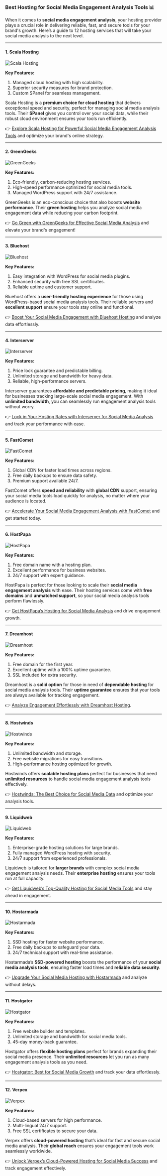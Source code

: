### Best Hosting for Social Media Engagement Analysis Tools 📊

When it comes to **social media engagement analysis**, your hosting provider plays a crucial role in delivering reliable, fast, and secure tools for your brand's growth. Here’s a guide to 12 hosting services that will take your social media analysis to the next level.

---

#### 1. Scala Hosting 
![Scala Hosting](https://i.imgur.com/uJ5JIK3.png "Scala Web Hosting")

**Key Features:**
1. Managed cloud hosting with high scalability.
2. Superior security measures for brand protection.
3. Custom SPanel for seamless management.

Scala Hosting is a **premium choice for cloud hosting** that delivers exceptional speed and security, perfect for managing social media analysis tools. Their **SPanel** gives you control over your social data, while their robust cloud environment ensures your tools run efficiently.

👉 [Explore Scala Hosting for Powerful Social Media Engagement Analysis Tools](https://snipitx.com/scala-jy) and optimize your brand's online strategy.

---

#### 2. GreenGeeks 
![GreenGeeks](https://i.imgur.com/eEwuntu.jpg "GreenGeeks Hosting")

**Key Features:**
1. Eco-friendly, carbon-reducing hosting services.
2. High-speed performance optimized for social media tools.
3. Managed WordPress support with 24/7 assistance.

GreenGeeks is an eco-conscious choice that also boosts **website performance**. Their **green hosting** helps you analyze social media engagement data while reducing your carbon footprint.

👉 [Go Green with GreenGeeks for Effective Social Media Analysis](https://snipitx.com/greengeeks-jy) and elevate your brand's engagement!

---

#### 3. Bluehost
![Bluehost](https://i.imgur.com/PasFF9E.jpeg "Bluehost Hosting")

**Key Features:**
1. Easy integration with WordPress for social media plugins.
2. Enhanced security with free SSL certificates.
3. Reliable uptime and customer support.

Bluehost offers a **user-friendly hosting experience** for those using WordPress-based social media analysis tools. Their reliable servers and **excellent support** ensure your tools stay online and functional.

👉 [Boost Your Social Media Engagement with Bluehost Hosting](https://snipitx.com/bluehost-jy) and analyze data effortlessly.

---

#### 4. Interserver
![Interserver](https://i.imgur.com/OM5dOEW.jpeg "Interserver Hosting")

**Key Features:**
1. Price lock guarantee and predictable billing.
2. Unlimited storage and bandwidth for heavy data.
3. Reliable, high-performance servers.

Interserver guarantees **affordable and predictable pricing**, making it ideal for businesses tracking large-scale social media engagement. With **unlimited bandwidth**, you can seamlessly run engagement analysis tools without worry.

👉 [Lock in Your Hosting Rates with Interserver for Social Media Analysis](https://snipitx.com/interserver-jy) and track your performance with ease.

---

#### 5. FastComet
![FastComet](https://i.imgur.com/7qgXuWp.png "FastComet Hosting")

**Key Features:**
1. Global CDN for faster load times across regions.
2. Free daily backups to ensure data safety.
3. Premium support available 24/7.

FastComet offers **speed and reliability** with **global CDN** support, ensuring your social media tools load quickly for analysis, no matter where your audience is located.

👉 [Accelerate Your Social Media Engagement Analysis with FastComet](https://snipitx.com/fastcomet-jy) and get started today.

---

#### 6. HostPapa
![HostPapa](https://i.imgur.com/ouDTkvl.jpeg "HostPapa Hosting")

**Key Features:**
1. Free domain name with a hosting plan.
2. Excellent performance for business websites.
3. 24/7 support with expert guidance.

HostPapa is perfect for those looking to scale their **social media engagement analysis** with ease. Their hosting services come with **free domains** and **unmatched support**, so your social media analysis tools perform flawlessly.

👉 [Get HostPapa’s Hosting for Social Media Analysis](https://snipitx.com/hostpapa-jy) and drive engagement growth.

---

#### 7. Dreamhost
![Dreamhost](https://i.imgur.com/rXIg8ip.jpeg "Dreamhost Hosting")

**Key Features:**
1. Free domain for the first year.
2. Excellent uptime with a 100% uptime guarantee.
3. SSL included for extra security.

Dreamhost is a **solid option** for those in need of **dependable hosting** for social media analysis tools. Their **uptime guarantee** ensures that your tools are always available for tracking engagement.

👉 [Analyze Engagement Effortlessly with Dreamhost Hosting](https://snipitx.com/dreamhost-jy).

---

#### 8. Hostwinds
![Hostwinds](https://i.imgur.com/53aSNXx.jpeg "Hostwinds Hosting")

**Key Features:**
1. Unlimited bandwidth and storage.
2. Free website migrations for easy transitions.
3. High-performance hosting optimized for growth.

Hostwinds offers **scalable hosting plans** perfect for businesses that need **unlimited resources** to handle social media engagement analysis tools effectively.

👉 [Hostwinds: The Best Choice for Social Media Data](https://snipitx.com/hostwinds-jy) and optimize your analysis tools.

---

#### 9. Liquidweb
![Liquidweb](https://i.imgur.com/4IvT9SC.jpeg "Liquidweb Hosting")

**Key Features:**
1. Enterprise-grade hosting solutions for large brands.
2. Fully managed WordPress hosting with security.
3. 24/7 support from experienced professionals.

Liquidweb is tailored for **larger brands** with complex social media engagement analysis needs. Their **enterprise hosting** ensures your tools run at full capacity.

👉 [Get Liquidweb’s Top-Quality Hosting for Social Media Tools](https://snipitx.com/liquidweb-jy) and stay ahead in engagement.

---

#### 10. Hostarmada
![Hostarmada](https://i.imgur.com/KFbdf3o.jpeg "Hostarmada Hosting")

**Key Features:**
1. SSD hosting for faster website performance.
2. Free daily backups to safeguard your data.
3. 24/7 technical support with real-time assistance.

Hostarmada’s **SSD-powered hosting** boosts the performance of your **social media analysis tools**, ensuring faster load times and **reliable data security**.

👉 [Upgrade Your Social Media Hosting with Hostarmada](https://snipitx.com/hostarmada-jy) and analyze without delays.

---

#### 11. Hostgator
![Hostgator](https://i.imgur.com/BcVkH57.jpeg "Hostgator Hosting")

**Key Features:**
1. Free website builder and templates.
2. Unlimited storage and bandwidth for social media tools.
3. 45-day money-back guarantee.

Hostgator offers **flexible hosting plans** perfect for brands expanding their social media presence. Their **unlimited resources** let you run as many engagement analysis tools as you need.

👉 [Hostgator: Best for Social Media Growth](https://snipitx.com/hostgator-jy) and track your data effortlessly.

---

#### 12. Verpex
![Verpex](https://i.imgur.com/6x5LhiS.jpeg "Verpex Hosting")

**Key Features:**
1. Cloud-based servers for high performance.
2. Multi-lingual 24/7 support.
3. Free SSL certificates to secure your data.

Verpex offers **cloud-powered hosting** that’s ideal for fast and secure social media analysis. Their **global reach** ensures your engagement tools work seamlessly worldwide.

👉 [Unlock Verpex’s Cloud-Powered Hosting for Social Media Success](https://snipitx.com/verpex-jy) and track engagement effectively.

